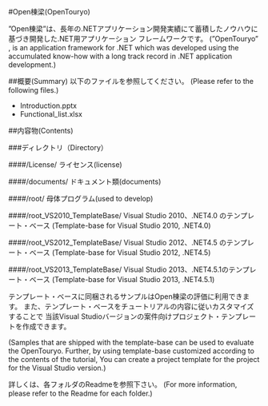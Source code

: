 ﻿#Open棟梁(OpenTouryo)

 ”Open棟梁”は、長年の.NETアプリケーション開発実績にて蓄積したノウハウに基づき開発した.NET用アプリケーション フレームワークです。
(”OpenTouryo” , is an application framework for .NET which was developed using the accumulated know-how with a long track record in .NET application development.)

##概要(Summary)
以下のファイルを参照してください。
(Please refer to the following files.)

 - Introduction.pptx
 - Functional_list.xlsx

##内容物(Contents)

###ディレクトリ（Directory）

####/License/
ライセンス(license)

####/documents/
ドキュメント類(documents)

####/root/
母体プログラム(used to develop)

####/root_VS2010_TemplateBase/
Visual Studio 2010、.NET4.0  のテンプレート・ベース
(Template-base for Visual Studio 2010, .NET4.0)

####/root_VS2012_TemplateBase/
Visual Studio 2012、.NET4.5  のテンプレート・ベース
(Template-base for Visual Studio 2012, .NET4.5)

####/root_VS2013_TemplateBase/
Visual Studio 2013、.NET4.5.1のテンプレート・ベース
(Template-base for Visual Studio 2013, .NET4.5.1)

テンプレート・ベースに同梱されるサンプルはOpen棟梁の評価に利用できます。
また、テンプレート・ベースをチュートリアルの内容に従いカスタマイズすることで
当該Visual Studioバージョンの案件向けプロジェクト・テンプレートを作成できます。 

(Samples that are shipped with the template-base can be used to evaluate the OpenTouryo. 
Further, by using template-base customized according to the contents of the tutorial, 
You can create a project template for the project for the Visual Studio version.)

詳しくは、各フォルダのReadmeを参照下さい。
(For more information, please refer to the Readme for each folder.)
